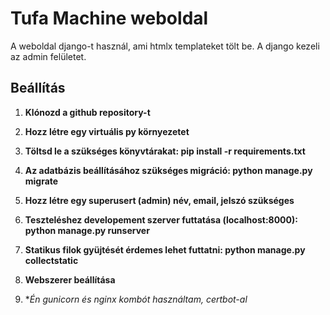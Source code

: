 # Tufa Machine weboldal

A weboldal django-t használ, ami htmlx templateket tölt be. A django kezeli az admin felületet.

## Beállítás

1. **Klónozd a github repository-t**

2. **Hozz létre egy virtuális py környezetet**

3. **Töltsd le a szükséges könyvtárakat: pip install -r requirements.txt**

4. **Az adatbázis beállításához szükséges migráció: python manage.py migrate**

5. **Hozz létre egy superusert (admin) név, email, jelszó szükséges**

6. **Teszteléshez developement szerver futtatása (localhost:8000): python manage.py runserver**

7. **Statikus filok gyüjtését érdemes lehet futtatni: python manage.py collectstatic**

9. **Webszerer beállítása**

10. **Én gunicorn és nginx kombót használtam, certbot-al*

